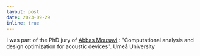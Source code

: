 ```yaml
---
layout: post
date: 2023-09-29
inline: true
---
```


I was part of the PhD jury of [Abbas Mousavi](https://umu.diva-portal.org/smash/person.jsf?pid=authority-person%3A80314&dswid=8896) : "Computational analysis and design optimization for acoustic devices". Umeå University

